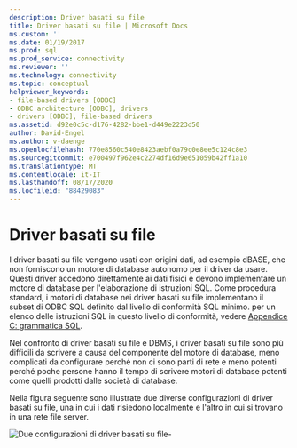 ```yaml
---
description: Driver basati su file
title: Driver basati su file | Microsoft Docs
ms.custom: ''
ms.date: 01/19/2017
ms.prod: sql
ms.prod_service: connectivity
ms.reviewer: ''
ms.technology: connectivity
ms.topic: conceptual
helpviewer_keywords:
- file-based drivers [ODBC]
- ODBC architecture [ODBC], drivers
- drivers [ODBC], file-based drivers
ms.assetid: d92e0c5c-d176-4282-bbe1-d449e2223d50
author: David-Engel
ms.author: v-daenge
ms.openlocfilehash: 770e8560c540e8423aebf0a79c0e8ee5c124c8e3
ms.sourcegitcommit: e700497f962e4c2274df16d9e651059b42ff1a10
ms.translationtype: MT
ms.contentlocale: it-IT
ms.lasthandoff: 08/17/2020
ms.locfileid: "88429083"
---
```

# <a name="file-based-drivers"></a>Driver basati su file
I driver basati su file vengono usati con origini dati, ad esempio dBASE, che non forniscono un motore di database autonomo per il driver da usare. Questi driver accedono direttamente ai dati fisici e devono implementare un motore di database per l'elaborazione di istruzioni SQL. Come procedura standard, i motori di database nei driver basati su file implementano il subset di ODBC SQL definito dal livello di conformità SQL minimo. per un elenco delle istruzioni SQL in questo livello di conformità, vedere [Appendice C: grammatica SQL](../../odbc/reference/appendixes/appendix-c-sql-grammar.md).  
  
 Nel confronto di driver basati su file e DBMS, i driver basati su file sono più difficili da scrivere a causa del componente del motore di database, meno complicati da configurare perché non ci sono parti di rete e meno potenti perché poche persone hanno il tempo di scrivere motori di database potenti come quelli prodotti dalle società di database.  
  
 Nella figura seguente sono illustrate due diverse configurazioni di driver basati su file, una in cui i dati risiedono localmente e l'altro in cui si trovano in una rete file server.  
  
 ![Due configurazioni di driver basati su file&#45;](../../odbc/reference/media/pr06.gif "pr06")
